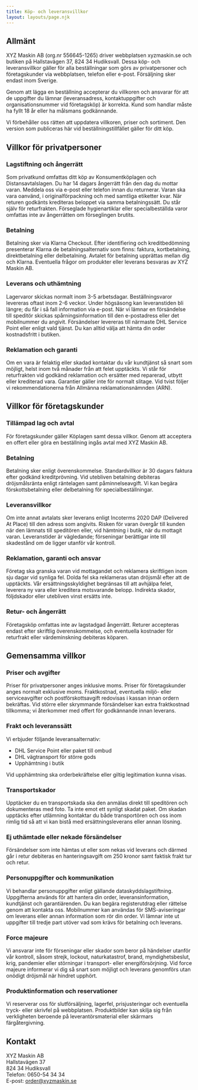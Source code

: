 ```yaml
---
title: Köp- och leveransvillkor
layout: layouts/page.njk
---
```


## Allmänt
XYZ Maskin AB (org.nr 556645-1265) driver webbplatsen xyzmaskin.se och butiken på Hallstavägen 37, 824 34 Hudiksvall. Dessa köp- och leveransvillkor gäller för alla beställningar som görs av privatpersoner och företagskunder via webbplatsen, telefon eller e-post. Försäljning sker endast inom Sverige.

Genom att lägga en beställning accepterar du villkoren och ansvarar för att de uppgifter du lämnar (leveransadress, kontaktuppgifter och organisationsnummer vid företagsköp) är korrekta. Kund som handlar måste ha fyllt 18 år eller ha målsmans godkännande.

Vi förbehåller oss rätten att uppdatera villkoren, priser och sortiment. Den version som publiceras här vid beställningstillfället gäller för ditt köp.

## Villkor för privatpersoner

### Lagstiftning och ångerrätt
Som privatkund omfattas ditt köp av Konsumentköplagen och Distansavtalslagen. Du har 14 dagars ångerrätt från den dag du mottar varan. Meddela oss via e-post eller telefon innan du returnerar. Varan ska vara oanvänd, i originalförpackning och med samtliga etiketter kvar. När returen godkänts krediteras beloppet via samma betalningssätt. Du står själv för returfrakten. Förseglade hygienartiklar eller specialbeställda varor omfattas inte av ångerrätten om förseglingen brutits.

### Betalning
Betalning sker via Klarna Checkout. Efter identifiering och kreditbedömning presenterar Klarna de betalningsalternativ som finns: faktura, kortbetalning, direktbetalning eller delbetalning. Avtalet för betalning upprättas mellan dig och Klarna. Eventuella frågor om produkter eller leverans besvaras av XYZ Maskin AB.

### Leverans och uthämtning
Lagervaror skickas normalt inom 3-5 arbetsdagar. Beställningsvaror levereras oftast inom 2-6 veckor. Under högsäsong kan leveranstiden bli längre; du får i så fall information via e-post. När vi lämnar en försändelse till speditör skickas spårningsinformation till den e-postadress eller det mobilnummer du angivit. Försändelser levereras till närmaste DHL Service Point eller enligt vald tjänst. Du kan alltid välja att hämta din order kostnadsfritt i butiken.

### Reklamation och garanti
Om en vara är felaktig eller skadad kontaktar du vår kundtjänst så snart som möjligt, helst inom två månader från att felet upptäckts. Vi står för returfrakten vid godkänd reklamation och ersätter med reparerad, utbytt eller krediterad vara. Garantier gäller inte för normalt slitage. Vid tvist följer vi rekommendationerna från Allmänna reklamationsnämnden (ARN).

## Villkor för företagskunder

### Tillämpad lag och avtal
För företagskunder gäller Köplagen samt dessa villkor. Genom att acceptera en offert eller göra en beställning ingås avtal med XYZ Maskin AB.

### Betalning
Betalning sker enligt överenskommelse. Standardvillkor är 30 dagars faktura efter godkänd kreditprövning. Vid utebliven betalning debiteras dröjsmålsränta enligt räntelagen samt påminnelseavgift. Vi kan begära förskottsbetalning eller delbetalning för specialbeställningar.

### Leveransvillkor
Om inte annat avtalats sker leverans enligt Incoterms 2020 DAP (Delivered At Place) till den adress som angivits. Risken för varan övergår till kunden när den lämnats till speditören eller, vid hämtning i butik, när du mottagit varan. Leveranstider är vägledande; förseningar berättigar inte till skadestånd om de ligger utanför vår kontroll.

### Reklamation, garanti och ansvar
Företag ska granska varan vid mottagandet och reklamera skriftligen inom sju dagar vid synliga fel. Dolda fel ska reklameras utan dröjsmål efter att de upptäckts. Vår ersättningsskyldighet begränsas till att avhjälpa felet, leverera ny vara eller kreditera motsvarande belopp. Indirekta skador, följdskador eller utebliven vinst ersätts inte.

### Retur- och ångerrätt
Företagsköp omfattas inte av lagstadgad ångerrätt. Returer accepteras endast efter skriftlig överenskommelse, och eventuella kostnader för returfrakt eller värdeminskning debiteras köparen.

## Gemensamma villkor

### Priser och avgifter
Priser för privatpersoner anges inklusive moms. Priser för företagskunder anges normalt exklusive moms. Fraktkostnad, eventuella miljö- eller serviceavgifter och postförskottsavgift redovisas i kassan innan ordern bekräftas. Vid större eller skrymmande försändelser kan extra fraktkostnad tillkomma; vi återkommer med offert för godkännande innan leverans.

### Frakt och leveranssätt
Vi erbjuder följande leveransalternativ:
- DHL Service Point eller paket till ombud
- DHL vägtransport för större gods
- Upphämtning i butik

Vid upphämtning ska orderbekräftelse eller giltig legitimation kunna visas.

### Transportskador
Upptäcker du en transportskada ska den anmälas direkt till speditören och dokumenteras med foto. Ta inte emot ett synligt skadat paket. Om skadan upptäcks efter utlämning kontaktar du både transportören och oss inom rimlig tid så att vi kan bistå med ersättningsleverans eller annan lösning.

### Ej uthämtade eller nekade försändelser
Försändelser som inte hämtas ut eller som nekas vid leverans och därmed går i retur debiteras en hanteringsavgift om 250 kronor samt faktisk frakt tur och retur.

### Personuppgifter och kommunikation
Vi behandlar personuppgifter enligt gällande dataskyddslagstiftning. Uppgifterna används för att hantera din order, leveransinformation, kundtjänst och garantiärenden. Du kan begära registerutdrag eller rättelse genom att kontakta oss. Mobilnummer kan användas för SMS-aviseringar om leverans eller annan information som rör din order. Vi lämnar inte ut uppgifter till tredje part utöver vad som krävs för betalning och leverans.

### Force majeure
Vi ansvarar inte för förseningar eller skador som beror på händelser utanför vår kontroll, såsom strejk, lockout, naturkatastrof, brand, myndighetsbeslut, krig, pandemier eller störningar i transport- eller energiförsörjning. Vid force majeure informerar vi dig så snart som möjligt och leverans genomförs utan onödigt dröjsmål när hindret upphört.

### Produktinformation och reservationer
Vi reserverar oss för slutförsäljning, lagerfel, prisjusteringar och eventuella tryck- eller skrivfel på webbplatsen. Produktbilder kan skilja sig från verkligheten beroende på leverantörsmaterial eller skärmars färgåtergivning.

## Kontakt
XYZ Maskin AB  
Hallstavägen 37  
824 34 Hudiksvall  
Telefon: 0650-54 34 34  
E-post: order@xyzmaskin.se
